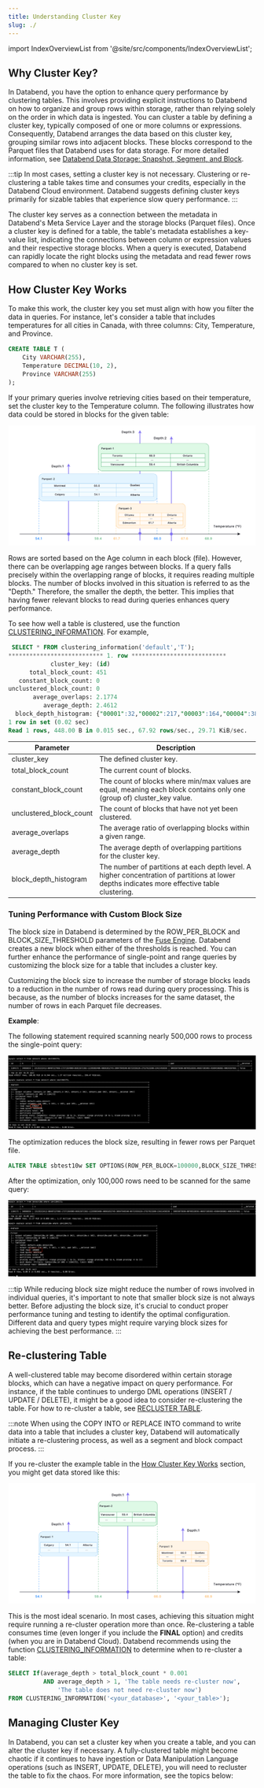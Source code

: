 ```yaml
---
title: Understanding Cluster Key
slug: ./
---
```

import IndexOverviewList from '@site/src/components/IndexOverviewList';

## Why Cluster Key?

In Databend, you have the option to enhance query performance by clustering tables. This involves providing explicit instructions to Databend on how to organize and group rows within storage, rather than relying solely on the order in which data is ingested. You can cluster a table by defining a cluster key, typically composed of one or more columns or expressions. Consequently, Databend arranges the data based on this cluster key, grouping similar rows into adjacent blocks. These blocks correspond to the Parquet files that Databend uses for data storage. For more detailed information, see [Databend Data Storage: Snapshot, Segment, and Block](../20-table/60-optimize-table.md#databend-data-storage-snapshot-segment-and-block).

:::tip
In most cases, setting a cluster key is not necessary. Clustering or re-clustering a table takes time and consumes your credits, especially in the Databend Cloud environment. Databend suggests defining cluster keys primarily for sizable tables that experience slow query performance.
:::

The cluster key serves as a connection between the metadata in Databend's Meta Service Layer and the storage blocks (Parquet files). Once a cluster key is defined for a table, the table's metadata establishes a key-value list, indicating the connections between column or expression values and their respective storage blocks. When a query is executed, Databend can rapidly locate the right blocks using the metadata and read fewer rows compared to when no cluster key is set.

## How Cluster Key Works

To make this work, the cluster key you set must align with how you filter the data in queries. For instance, let's consider a table that includes temperatures for all cities in Canada, with three columns: City, Temperature, and Province.

```sql
CREATE TABLE T (
    City VARCHAR(255),
    Temperature DECIMAL(10, 2),
    Province VARCHAR(255)
);
```

If your primary queries involve retrieving cities based on their temperature, set the cluster key to the Temperature column. The following illustrates how data could be stored in blocks for the given table:

![Alt text](../../../../public/img/sql/clustered.png)

Rows are sorted based on the Age column in each block (file). However, there can be overlapping age ranges between blocks. If a query falls precisely within the overlapping range of blocks, it requires reading multiple blocks. The number of blocks involved in this situation is referred to as the "Depth." Therefore, the smaller the depth, the better. This implies that having fewer relevant blocks to read during queries enhances query performance.

To see how well a table is clustered, use the function [CLUSTERING_INFORMATION](../../../15-sql-functions/111-system-functions/clustering_information.md). For example,

```sql
 SELECT * FROM clustering_information('default','T');
*************************** 1. row ***************************
            cluster_key: (id)   
      total_block_count: 451    
   constant_block_count: 0      
unclustered_block_count: 0     
       average_overlaps: 2.1774   
          average_depth: 2.4612   
  block_depth_histogram: {"00001":32,"00002":217,"00003":164,"00004":38}
1 row in set (0.02 sec)
Read 1 rows, 448.00 B in 0.015 sec., 67.92 rows/sec., 29.71 KiB/sec.
```

| Parameter               	| Description                                                                                                            	|
|-------------------------	|------------------------------------------------------------------------------------------------------------------------	|
| cluster_key         	| The defined cluster key.                                                                                               	|
| total_block_count       	| The current count of blocks.                                                                                           	|
| constant_block_count    	| The count of blocks where min/max values are equal, meaning each block contains only one (group of) cluster_key value. 	|
| unclustered_block_count 	| The count of blocks that have not yet been clustered.                                                                  	|
| average_overlaps        	| The average ratio of overlapping blocks within a given range.                                                          	|
| average_depth           	| The average depth of overlapping partitions for the cluster key.                                                       	|
| block_depth_histogram   	| The number of partitions at each depth level. A higher concentration of partitions at lower depths indicates more effective table clustering.                                                                          	|

### Tuning Performance with Custom Block Size

The block size in Databend is determined by the ROW_PER_BLOCK and BLOCK_SIZE_THRESHOLD parameters of the [Fuse Engine](../../../13-sql-reference/30-table-engines/00-fuse.md). Databend creates a new block when either of the thresholds is reached. You can further enhance the performance of single-point and range queries by customizing the block size for a table that includes a cluster key.

Customizing the block size to increase the number of storage blocks leads to a reduction in the number of rows read during query processing. This is because, as the number of blocks increases for the same dataset, the number of rows in each Parquet file decreases.

**Example**:

The following statement required scanning nearly 500,000 rows to process the single-point query:

![Alt text](../../../../public/img/sql/block-size-before.png)

The optimization reduces the block size, resulting in fewer rows per Parquet file.

```sql
ALTER TABLE sbtest10w SET OPTIONS(ROW_PER_BLOCK=100000,BLOCK_SIZE_THRESHOLD=52428800);
```

After the optimization, only 100,000 rows need to be scanned for the same query:

![Alt text](../../../../public/img/sql/block-size-after.png)

:::tip
While reducing block size might reduce the number of rows involved in individual queries, it's important to note that smaller block size is not always better. Before adjusting the block size, it's crucial to conduct proper performance tuning and testing to identify the optimal configuration. Different data and query types might require varying block sizes for achieving the best performance.
:::

## Re-clustering Table

A well-clustered table may become disordered within certain storage blocks, which can have a negative impact on query performance. For instance, if the table continues to undergo DML operations (INSERT / UPDATE / DELETE), it might be a good idea to consider re-clustering the table. For how to re-cluster a table, see [RECLUSTER TABLE](dml-recluster-table.md).

:::note
When using the COPY INTO or REPLACE INTO command to write data into a table that includes a cluster key, Databend will automatically initiate a re-clustering process, as well as a segment and block compact process.
:::

If you re-cluster the example table in the [How Cluster Key Works](#how-cluster-key-works) section, you might get data stored like this:

![Alt text](../../../../public/img/sql/well-clustered.png)

This is the most ideal scenario. In most cases, achieving this situation might require running a re-cluster operation more than once. Re-clustering a table consumes time (even longer if you include the **FINAL** option) and credits (when you are in Databend Cloud). Databend recommends using the function [CLUSTERING_INFORMATION](../../../15-sql-functions/111-system-functions/clustering_information.md) to determine when to re-cluster a table:

```sql
SELECT If(average_depth > total_block_count * 0.001
          AND average_depth > 1, 'The table needs re-cluster now',
              'The table does not need re-cluster now')
FROM CLUSTERING_INFORMATION('<your_database>', '<your_table>'); 
```

## Managing Cluster Key

In Databend, you can set a cluster key when you create a table, and you can alter the cluster key if necessary. A fully-clustered table might become chaotic if it continues to have ingestion or Data Manipulation Language operations (such as INSERT, UPDATE, DELETE), you will need to recluster the table to fix the chaos. For more information, see the topics below:

<IndexOverviewList />
